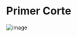 # Primer Corte

![image](https://user-images.githubusercontent.com/31961588/215921388-cc051c98-5e4a-46ac-866f-9ffff631f7ab.png)
